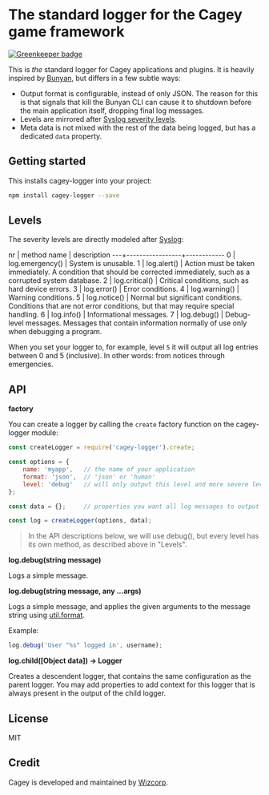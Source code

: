 # The standard logger for the Cagey game framework

[![Greenkeeper badge](https://badges.greenkeeper.io/cagey-framework/cagey-logger.svg)](https://greenkeeper.io/)

This is *the* standard logger for Cagey applications and plugins. It is heavily inspired by
[Bunyan](https://www.npmjs.com/package/bunyan), but differs in a few subtle ways:

- Output format is configurable, instead of only JSON. The reason for this is that signals that kill the Bunyan CLI can
  cause it to shutdown before the main application itself, dropping final log messages.
- Levels are mirrored after [Syslog severity levels](https://en.wikipedia.org/wiki/Syslog#Severity_level).
- Meta data is not mixed with the rest of the data being logged, but has a dedicated `data` property.


## Getting started

This installs cagey-logger into your project:

```sh
npm install cagey-logger --save
```

## Levels

The severity levels are directly modeled after [Syslog](https://en.wikipedia.org/wiki/Syslog#Severity_level):

nr | method name     | description
---+-----------------+------------
0  | log.emergency() | System is unusable.
1  | log.alert()     | Action must be taken immediately. A condition that should be corrected immediately, such as a corrupted system database.
2  | log.critical()  | Critical conditions, such as hard device errors.
3  | log.error()     | Error conditions.
4  | log.warning()   | Warning conditions.
5  | log.notice()    | Normal but significant conditions. Conditions that are not error conditions, but that may require special handling.
6  | log.info()      | Informational messages.
7  | log.debug()     | Debug-level messages. Messages that contain information normally of use only when debugging a program.

When you set your logger to, for example, level `5` it will output all log entries between 0 and 5 (inclusive). In other
words: from notices through emergencies.

## API

**factory**

You can create a logger by calling the `create` factory function on the cagey-logger module:

```js
const createLogger = require('cagey-logger').create;

const options = {
    name: 'myapp',   // the name of your application
    format: 'json',  // 'json' or 'human'
    level: 'debug'   // will only output this level and more severe levels
};

const data = {};     // properties you want all log messages to output

const log = createLogger(options, data);
```

> In the API descriptions below, we will use debug(), but every level has its own method, as described above in
> "Levels".

**log.debug(string message)**

Logs a simple message.

**log.debug(string message, any ...args)**

Logs a simple message, and applies the given arguments to the message string using
[util.format](https://nodejs.org/docs/latest/api/util.html#util_util_format_format_args).

Example:

```js
log.debug('User "%s" logged in', username);
```

**log.child([Object data]) -> Logger**

Creates a descendent logger, that contains the same configuration as the parent logger. You may add properties to add
context for this logger that is always present in the output of the child logger.

## License

MIT

## Credit

Cagey is developed and maintained by [Wizcorp](https://wizcorp.jp/).
